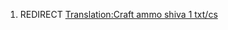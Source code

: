 1.  REDIRECT [Translation:Craft ammo shiva 1
    txt/cs](Translation:Craft_ammo_shiva_1_txt/cs "wikilink")